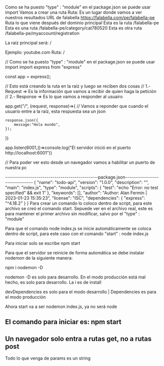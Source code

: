 Como se ha puesto "type" : "module" en el package.json se puede usar import
Vamos a crear una ruta
Ruta: Es un lugar donde vamos a ver nuestros resultados
URL de falabella
https://falabella.com/pe/falabella-pe
Ruta lo que viene después del dominio principal
Esta es la ruta /falabella-pe
Esta es una ruta /falabella-pe/category/cat780520
Esta es otra ruta /falabella-pe/myaccount/registration

La raíz principal será: /


Ejemplo:
youtube.com
Ruta: /

// Como se ha puesto "type" : "module" en el package.json se puede usar import
import express from "express"

const app = express();

// Esto está creando la ruta en la raíz y luego se reciben dos cosas
// 1.- Request => Es la información que vamos a recibir de quien haga la petición
// 2.- Response => Es lo que vamos a responder al usuairo

app.get("/", (request, response)=>{
    // Vamos a reponder que cuando el usuario entre a la raíz, esta respuesta sea un json
    
    response.json({
        message:"Hola mundo",
    });
})

app.listen(6001,()=>console.log("El servidor inició en el puerto http://localhost:6001"))

// Para poder ver esto desde un navegador vamos a habilitar un puerto de nuestra pc

-----------------------------------------------package.json-------------------------------
{
  "name": "todo-api",
  "version": "1.0.0",
  "description": "",
  "main": "index.js",
  "type": "module",
  "scripts": {
    "test": "echo \"Error: no test specified\" && exit 1"
  },
  "keywords": [],
  "author": "Author: Alan Fermin | 2023-01-23 15:35:23",
  "license": "ISC",
  "dependencies": {
    "express": "^4.18.2"
  }
}
 Para crear un comando lo coloco dentro de script, para este archivo se creó el comando start. Sepuede ver en el archivo real, este es para mantener el primer archivo sin modificar, salvo por el "type" : "module"

 Para que el comando node index.js se inicie automáticamente se coloca dentro de script, para este caso con el comando "start" : node index.js

 Para iniciar solo se escribe npm start

 Para que el servidor se reinicie de forma automática se debe instalar nodemon de la siguiente manera:

 npm i nodemon -D

nodemon -D es solo para desarrollo. En el modo producción está mal hecho, es solo para desarrollo. La i es de install

devDependencies es solo para el modo desarrollo | Dependencies es para el modo producción

Ahora start va a ser nodemon index.js, ya no será node

El comando para iniciar es:
npm start
----------------------------------------------------------------------------------------------------------------------------------------
Un navegador solo entra a rutas get, no a rutas post
---------------------------------------------------------
Todo lo que venga de params es un string
